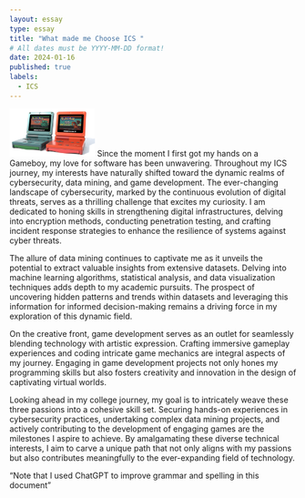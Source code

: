 ```yaml
---
layout: essay
type: essay
title: "What made me Choose ICS "
# All dates must be YYYY-MM-DD format!
date: 2024-01-16
published: true
labels:
  - ICS
---
```


<img width="150px" class="rounded float-start pe-4" src="../img/gameboy.jpg">
Since the moment I first got my hands on a Gameboy, my love for software has been unwavering. Throughout my ICS  journey, my interests have naturally shifted toward the dynamic realms of cybersecurity, data mining, and game development. The ever-changing landscape of cybersecurity, marked by the continuous evolution of digital threats, serves as a thrilling challenge that excites my curiosity. I am dedicated to honing skills in strengthening digital infrastructures, delving into encryption methods, conducting penetration testing, and crafting incident response strategies to enhance the resilience of systems against cyber threats.

The allure of data mining continues to captivate me as it unveils the potential to extract valuable insights from extensive datasets. Delving into machine learning algorithms, statistical analysis, and data visualization techniques adds depth to my academic pursuits. The prospect of uncovering hidden patterns and trends within datasets and leveraging this information for informed decision-making remains a driving force in my exploration of this dynamic field.

On the creative front, game development serves as an outlet for seamlessly blending technology with artistic expression. Crafting immersive gameplay experiences and coding intricate game mechanics are integral aspects of my journey. Engaging in game development projects not only hones my programming skills but also fosters creativity and innovation in the design of captivating virtual worlds.

Looking ahead in my college journey, my goal is to intricately weave these three passions into a cohesive skill set. Securing hands-on experiences in cybersecurity practices, undertaking complex data mining projects, and actively contributing to the development of engaging games are the milestones I aspire to achieve. By amalgamating these diverse technical interests, I aim to carve a unique path that not only aligns with my passions but also contributes meaningfully to the ever-expanding field of technology.

“Note that I used ChatGPT to improve grammar and spelling in this document”
